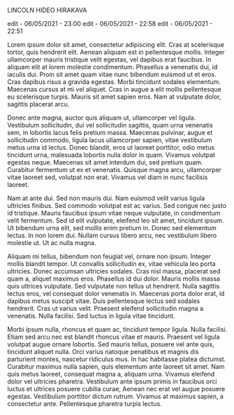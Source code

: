 
LINCOLN HIDEO HIRAKAVA

edit - 06/05/2021 - 23:00
edit - 06/05/2021 - 22:58
edit - 06/05/2021 - 22:51



Lorem ipsum dolor sit amet, consectetur adipiscing elit. Cras at scelerisque tortor, quis hendrerit elit. Aenean aliquam est in pellentesque mollis. Integer ullamcorper mauris tristique velit egestas, vel dapibus erat faucibus. In aliquam elit at lorem molestie condimentum. Phasellus a venenatis dui, id iaculis dui. Proin sit amet quam vitae nunc bibendum euismod ut et eros. Cras dapibus risus a gravida egestas. Morbi tincidunt sodales elementum. Maecenas cursus at mi vel aliquet. Cras in augue a elit mollis pellentesque eu scelerisque turpis. Mauris sit amet sapien eros. Nam at vulputate dolor, sagittis placerat arcu.

Donec ante magna, auctor quis aliquam ut, ullamcorper vel ligula. Vestibulum sollicitudin, dui vel sollicitudin sagittis, quam urna venenatis sem, in lobortis lacus felis pretium massa. Maecenas pulvinar, augue et sollicitudin commodo, ligula lacus ullamcorper sapien, vitae vestibulum metus urna id lectus. Donec blandit, eros ut laoreet porttitor, odio metus tincidunt urna, malesuada lobortis nulla dolor in quam. Vivamus volutpat egestas neque. Maecenas sit amet interdum dui, sed pretium quam. Curabitur fermentum ut ex et venenatis. Quisque magna arcu, ullamcorper vitae laoreet sed, volutpat non erat. Vivamus vel diam in nunc facilisis laoreet.

Nam at ante dui. Sed non mauris dui. Nam euismod velit varius ligula ultricies finibus. Sed commodo volutpat est ac varius. Sed congue nec justo id tristique. Mauris faucibus ipsum vitae neque vulputate, in condimentum velit fermentum. Sed id elit vulputate, eleifend leo sit amet, tincidunt ipsum. Ut bibendum urna elit, sed mollis enim pretium in. Donec sed elementum lectus. In non lorem dui. Nullam cursus libero arcu, nec vestibulum libero molestie ut. Ut ac nulla magna.

Aliquam mi tellus, bibendum non feugiat vel, ornare non ipsum. Integer mollis blandit tempor. Ut convallis sollicitudin ex, vitae vehicula leo porta ultricies. Donec accumsan ultricies sodales. Cras nisl massa, placerat sed quam a, aliquet maximus eros. Phasellus id dui dolor. Mauris mollis massa quis ultrices vulputate. Sed vulputate non tellus ut hendrerit. Nulla sagittis lectus eros, vel consequat dolor venenatis in. Maecenas porta dolor erat, id dapibus metus suscipit vitae. Duis pellentesque lectus sed sodales hendrerit. Cras ut varius velit. Praesent eleifend sollicitudin magna a venenatis. Nulla facilisi. Sed luctus in ligula vitae tincidunt.

Morbi ipsum nulla, rhoncus et quam ac, tincidunt tempor ligula. Nulla facilisi. Etiam sed arcu nec est blandit rhoncus vitae et mauris. Praesent vel ligula volutpat augue ornare lobortis. Sed mauris tellus, posuere vel ante quis, tincidunt aliquet nulla. Orci varius natoque penatibus et magnis dis parturient montes, nascetur ridiculus mus. In hac habitasse platea dictumst. Curabitur maximus nulla sapien, quis elementum ante laoreet sit amet. Nam quis metus laoreet, consequat magna a, aliquam urna. Vivamus eleifend dolor vel ultricies pharetra. Vestibulum ante ipsum primis in faucibus orci luctus et ultrices posuere cubilia curae; Aenean nec erat vel augue posuere egestas. Vestibulum porttitor dictum rutrum. Vivamus at maximus sapien, a consectetur ante. Pellentesque pharetra turpis lectus.
